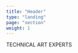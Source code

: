 ```yaml
---
title: "Header"
type: "landing"
page: "section"
weight: 1
---
```



<div class="col-lg-8 full-height-screen" style="align-content: inherit;">
    <canvas id="canvas" width="1920" height="1080" style="width:100%; margin: 20% auto;">
    </canvas>
    <div id="heading-tagline" class="heading-tagline">TECHNICAL ART EXPERTS</div>
    <script type="module">
        import { DotLottie } from "https://cdn.jsdelivr.net/npm/@lottiefiles/dotlottie-web/+esm";
        document.getElementById("canvas")
        var lottie = new DotLottie({
            autoplay: true,
            loop: false,
            useFrameInterpolation: true,
            canvas: document.getElementById("canvas"),
            src: "/images/dayiii_logo_anim_intro.json", // or .json file
        });
        lottie.addEventListener('complete', () => {
            document.getElementById("heading-tagline").style.visibility = "visible";
            lottie.destroy();
            new DotLottie({
                autoplay: true,
                loop: true,
                speed: 0.9,
                canvas: document.getElementById("canvas"),
                src: "/images/dayiii_logo_anim_endloop.json", // or .json file
            });
        })
    </script>
</div>